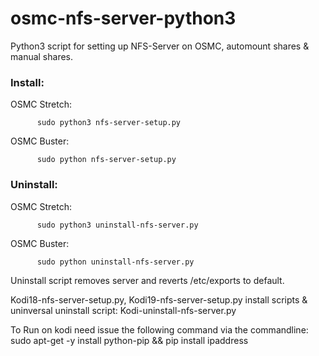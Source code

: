 # osmc-nfs-server-python3

Python3 script for setting up NFS-Server on OSMC, automount shares & manual shares. 

<h3>Install:</h3>

OSMC Stretch:
          
          sudo python3 nfs-server-setup.py
          
OSMC Buster:
          
          sudo python nfs-server-setup.py
   

<h3>Uninstall:</h3>

OSMC Stretch:

          sudo python3 uninstall-nfs-server.py
          
OSMC Buster:

          sudo python uninstall-nfs-server.py
          
Uninstall script removes server and reverts /etc/exports to default. 

Kodi18-nfs-server-setup.py, Kodi19-nfs-server-setup.py install scripts & uninversal uninstall script: Kodi-uninstall-nfs-server.py

To Run on kodi need issue the following command via the commandline: 
          sudo apt-get -y install python-pip && pip install ipaddress
